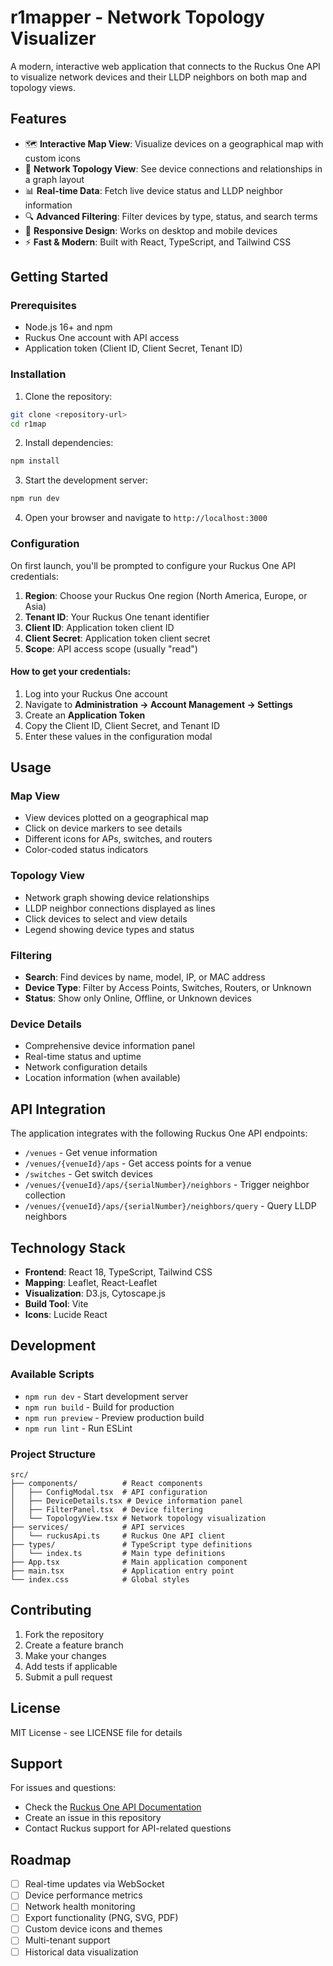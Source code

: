 # r1mapper - Network Topology Visualizer

A modern, interactive web application that connects to the Ruckus One API to visualize network devices and their LLDP neighbors on both map and topology views.

## Features

- 🗺️ **Interactive Map View**: Visualize devices on a geographical map with custom icons
- 🔗 **Network Topology View**: See device connections and relationships in a graph layout
- 📊 **Real-time Data**: Fetch live device status and LLDP neighbor information
- 🔍 **Advanced Filtering**: Filter devices by type, status, and search terms
- 📱 **Responsive Design**: Works on desktop and mobile devices
- ⚡ **Fast & Modern**: Built with React, TypeScript, and Tailwind CSS

## Getting Started

### Prerequisites

- Node.js 16+ and npm
- Ruckus One account with API access
- Application token (Client ID, Client Secret, Tenant ID)

### Installation

1. Clone the repository:
```bash
git clone <repository-url>
cd r1map
```

2. Install dependencies:
```bash
npm install
```

3. Start the development server:
```bash
npm run dev
```

4. Open your browser and navigate to `http://localhost:3000`

### Configuration

On first launch, you'll be prompted to configure your Ruckus One API credentials:

1. **Region**: Choose your Ruckus One region (North America, Europe, or Asia)
2. **Tenant ID**: Your Ruckus One tenant identifier
3. **Client ID**: Application token client ID
4. **Client Secret**: Application token client secret
5. **Scope**: API access scope (usually "read")

#### How to get your credentials:

1. Log into your Ruckus One account
2. Navigate to **Administration → Account Management → Settings**
3. Create an **Application Token**
4. Copy the Client ID, Client Secret, and Tenant ID
5. Enter these values in the configuration modal

## Usage

### Map View
- View devices plotted on a geographical map
- Click on device markers to see details
- Different icons for APs, switches, and routers
- Color-coded status indicators

### Topology View
- Network graph showing device relationships
- LLDP neighbor connections displayed as lines
- Click devices to select and view details
- Legend showing device types and status

### Filtering
- **Search**: Find devices by name, model, IP, or MAC address
- **Device Type**: Filter by Access Points, Switches, Routers, or Unknown
- **Status**: Show only Online, Offline, or Unknown devices

### Device Details
- Comprehensive device information panel
- Real-time status and uptime
- Network configuration details
- Location information (when available)

## API Integration

The application integrates with the following Ruckus One API endpoints:

- `/venues` - Get venue information
- `/venues/{venueId}/aps` - Get access points for a venue
- `/switches` - Get switch devices
- `/venues/{venueId}/aps/{serialNumber}/neighbors` - Trigger neighbor collection
- `/venues/{venueId}/aps/{serialNumber}/neighbors/query` - Query LLDP neighbors

## Technology Stack

- **Frontend**: React 18, TypeScript, Tailwind CSS
- **Mapping**: Leaflet, React-Leaflet
- **Visualization**: D3.js, Cytoscape.js
- **Build Tool**: Vite
- **Icons**: Lucide React

## Development

### Available Scripts

- `npm run dev` - Start development server
- `npm run build` - Build for production
- `npm run preview` - Preview production build
- `npm run lint` - Run ESLint

### Project Structure

```
src/
├── components/          # React components
│   ├── ConfigModal.tsx  # API configuration
│   ├── DeviceDetails.tsx # Device information panel
│   ├── FilterPanel.tsx  # Device filtering
│   └── TopologyView.tsx # Network topology visualization
├── services/            # API services
│   └── ruckusApi.ts     # Ruckus One API client
├── types/               # TypeScript type definitions
│   └── index.ts         # Main type definitions
├── App.tsx              # Main application component
├── main.tsx             # Application entry point
└── index.css            # Global styles
```

## Contributing

1. Fork the repository
2. Create a feature branch
3. Make your changes
4. Add tests if applicable
5. Submit a pull request

## License

MIT License - see LICENSE file for details

## Support

For issues and questions:
- Check the [Ruckus One API Documentation](https://docs.ruckus.cloud/api/)
- Create an issue in this repository
- Contact Ruckus support for API-related questions

## Roadmap

- [ ] Real-time updates via WebSocket
- [ ] Device performance metrics
- [ ] Network health monitoring
- [ ] Export functionality (PNG, SVG, PDF)
- [ ] Custom device icons and themes
- [ ] Multi-tenant support
- [ ] Historical data visualization
